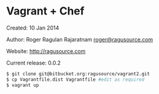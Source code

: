 # Vagrant + Chef

Created: 10 Jan 2014

Author:  Roger Ragulan Rajaratnam <roger@ragusource.com>

Website: http://ragusource.com

Current release: 0.0.2

```bash
$ git clone git@bitbucket.org:ragusource/vagrant2.git
$ cp Vagrantfile.dist Vagrantfile #edit as required
$ vagrant up
```
